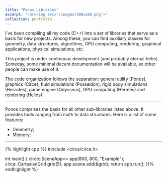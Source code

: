 ```yaml
---
title: "Ponos Libraries"
excerpt: "<hr><img src='/images/500x300.png'>"
collection: portfolio
---
```


I've been compiling all my code (C++) into a set of libraries that serve as a basis for new projects. Among these, you can find auxiliary classes for geometry, data structures, algorithms, GPU computing, rendering, graphical applications, physical simulations, etc.

This project is under continuous development (and probably eternal hehe). Someday, some minimal decent documentation will be available, so other people can make use of it.

The code organization follows the separation: general utility (Ponos), graphics (Circe), fluid simulations (Posseidon), rigid body simulations (Heracles), game engine (Odysseus), GPU computing (Hermes) and rendering (Helios).

<hr>

Ponos comprises the basis for all other sub-libraries listed above. It provides tools ranging from math to data structures. Here is a list of some features:

<ul>
  <li>Geometry;</li>
  <li>Memory;</li>
</ul>

<hr>

{% highlight cpp %}
#include <circe/circe.h>

int main() {
    circe::SceneApp<> app(800, 800, "Example");
    circe::CartesianGrid grid(5);
    app.scene.add(&grid);
    return app.run();
}{% endhighlight %}